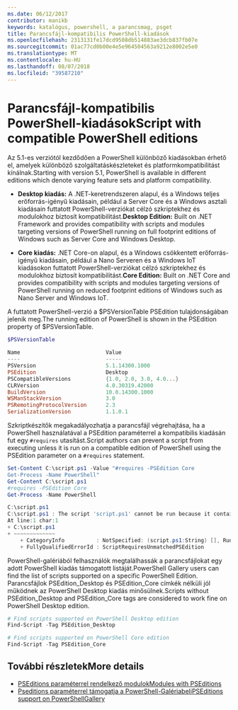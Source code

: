 ```yaml
---
ms.date: 06/12/2017
contributor: manikb
keywords: katalógus, powershell, a parancsmag, psget
title: Parancsfájl-kompatibilis PowerShell-kiadások
ms.openlocfilehash: 2313131fe17dcd9508db514883ae3dcb837fb07e
ms.sourcegitcommit: 01ac77cd0b00e4e5e964504563a9212e8002e5e0
ms.translationtype: MT
ms.contentlocale: hu-HU
ms.lasthandoff: 08/07/2018
ms.locfileid: "39587210"
---
```

# <a name="script-with-compatible-powershell-editions"></a><span data-ttu-id="035bb-103">Parancsfájl-kompatibilis PowerShell-kiadások</span><span class="sxs-lookup"><span data-stu-id="035bb-103">Script with compatible PowerShell editions</span></span>

<span data-ttu-id="035bb-104">Az 5.1-es verziótól kezdődően a PowerShell különböző kiadásokban érhető el, amelyek különböző szolgáltatáskészleteket és platformkompatibilitást kínálnak.</span><span class="sxs-lookup"><span data-stu-id="035bb-104">Starting with version 5.1, PowerShell is available in different editions which denote varying feature sets and platform compatibility.</span></span>

- <span data-ttu-id="035bb-105">**Desktop kiadás:** A .NET-keretrendszeren alapul, és a Windows teljes erőforrás-igényű kiadásain, például a Server Core és a Windows asztali kiadásain futtatott PowerShell-verziókat célzó szkriptekhez és modulokhoz biztosít kompatibilitást.</span><span class="sxs-lookup"><span data-stu-id="035bb-105">**Desktop Edition:** Built on .NET Framework and provides compatibility with scripts and modules targeting versions of PowerShell running on full footprint editions of Windows such as Server Core and Windows Desktop.</span></span>

- <span data-ttu-id="035bb-106">**Core kiadás:** .NET Core-on alapul, és a Windows csökkentett erőforrás-igényű kiadásain, például a Nano Serveren és a Windows IoT kiadásokon futtatott PowerShell-verziókat célzó szkriptekhez és modulokhoz biztosít kompatibilitást.</span><span class="sxs-lookup"><span data-stu-id="035bb-106">**Core Edition:** Built on .NET Core and provides compatibility with scripts and modules targeting versions of PowerShell running on reduced footprint editions of Windows such as Nano Server and Windows IoT.</span></span>

<span data-ttu-id="035bb-107">A futtatott PowerShell-verzió a $PSVersionTable PSEdition tulajdonságában jelenik meg.</span><span class="sxs-lookup"><span data-stu-id="035bb-107">The running edition of PowerShell is shown in the PSEdition property of $PSVersionTable.</span></span>

```powershell
$PSVersionTable

Name                           Value
----                           -----
PSVersion                      5.1.14300.1000
PSEdition                      Desktop
PSCompatibleVersions           {1.0, 2.0, 3.0, 4.0...}
CLRVersion                     4.0.30319.42000
BuildVersion                   10.0.14300.1000
WSManStackVersion              3.0
PSRemotingProtocolVersion      2.3
SerializationVersion           1.1.0.1
```

<span data-ttu-id="035bb-108">Szkriptkészítők megakadályozhatja a parancsfájl végrehajtása, ha a PowerShell használatával a PSEdition paraméterrel a kompatibilis kiadásán fut egy `#requires` utasítást.</span><span class="sxs-lookup"><span data-stu-id="035bb-108">Script authors can prevent a script from executing unless it is run on a compatible edition of PowerShell using the PSEdition parameter on a `#requires` statement.</span></span>

```powershell
Set-Content C:\script.ps1 -Value "#requires -PSEdition Core
Get-Process -Name PowerShell"
Get-Content C:\script.ps1
#requires -PSEdition Core
Get-Process -Name PowerShell

C:\script.ps1
C:\script.ps1 : The script 'script.ps1' cannot be run because it contained a "#requires" statement for PowerShell editions 'Core'. The edition of PowerShell that is required by the script does not match the currently running PowerShell Desktop edition.
At line:1 char:1
+ C:\script.ps1
+ ~~~~~~~~~~~~~
    + CategoryInfo          : NotSpecified: (script.ps1:String) [], RuntimeException
    + FullyQualifiedErrorId : ScriptRequiresUnmatchedPSEdition
```

<span data-ttu-id="035bb-109">PowerShell-galériából felhasználók megtalálhassák a parancsfájlokat egy adott PowerShell kiadás támogatott listáját.</span><span class="sxs-lookup"><span data-stu-id="035bb-109">PowerShell Gallery users can find the list of scripts supported on a specific PowerShell Edition.</span></span>
<span data-ttu-id="035bb-110">Parancsfájlok PSEdition_Desktop és PSEdition_Core címkék nélküli jól működnek az PowerShell Desktop kiadás minősülnek.</span><span class="sxs-lookup"><span data-stu-id="035bb-110">Scripts without PSEdition_Desktop and PSEdition_Core tags are considered to work fine on PowerShell Desktop edition.</span></span>

```powershell
# Find scripts supported on PowerShell Desktop edition
Find-Script -Tag PSEdition_Desktop

# Find scripts supported on PowerShell Core edition
Find-Script -Tag PSEdition_Core
```

## <a name="more-details"></a><span data-ttu-id="035bb-111">További részletek</span><span class="sxs-lookup"><span data-stu-id="035bb-111">More details</span></span>

- [<span data-ttu-id="035bb-112">PSEditions paraméterrel rendelkező modulok</span><span class="sxs-lookup"><span data-stu-id="035bb-112">Modules with PSEditions</span></span>](module-psedition-support.md)
- [<span data-ttu-id="035bb-113">Pseditions paraméterrel támogatja a PowerShell-Galériabeli</span><span class="sxs-lookup"><span data-stu-id="035bb-113">PSEditions support on PowerShellGallery</span></span>](../how-to/finding-items/searching-by-psedition.md)
